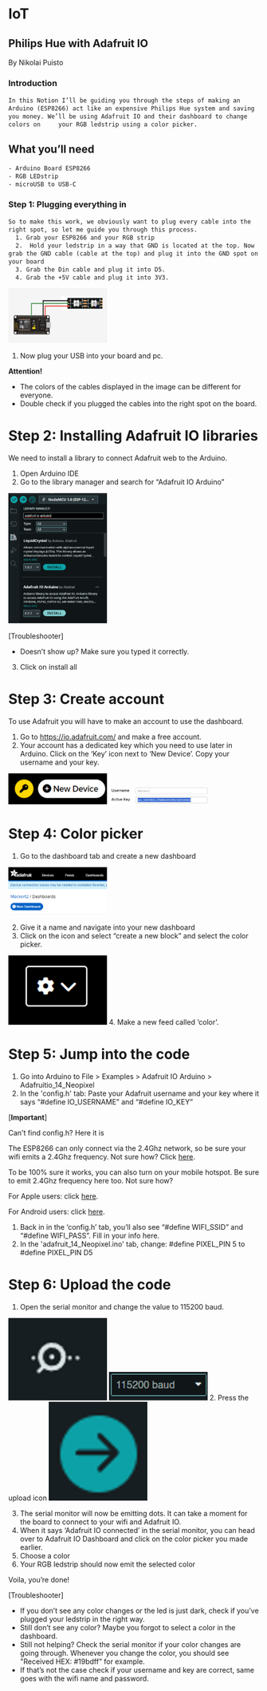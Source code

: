 # IoT
## Philips Hue with Adafruit IO

By Nikolai Puisto

  ### Introduction
    In this Notion I’ll be guiding you through the steps of making an Arduino (ESP8266) act like an expensive Philips Hue system and saving you money. We’ll be using Adafruit IO and their dashboard to change colors on     your RGB ledstrip using a color picker.

  ## What you’ll need
    - Arduino Board ESP8266
    - RGB LEDstrip
    - microUSB to USB-C
    
  ### Step 1: Plugging everything in
    So to make this work, we obviously want to plug every cable into the right spot, so let me guide you through this process. 
      1. Grab your ESP8266 and your RGB strip
      2.  Hold your ledstrip in a way that GND is located at the top. Now grab the GND cable (cable at the top) and plug it into the GND spot on your board
      3. Grab the Din cable and plug it into D5.
      4. Grab the +5V cable and plug it into 3V3.   

<img width="198" alt=image src="https://github.com/Nikolai05/IoT/blob/main/1.png">


1. Now plug your USB into your board and pc.

**Attention!**

- The colors of the cables displayed in the image can be different for everyone.
- Double check if you plugged the cables into the right spot on the board.

# Step 2: Installing Adafruit IO libraries

We need to install a library to connect Adafruit web to the Arduino.

1. Open Arduino IDE
2. Go to the library manager and search for “Adafruit IO Arduino”

<img width="198" alt=image src="https://github.com/Nikolai05/IoT/blob/main/2.png">

[Troubleshooter]

- Doesn’t show up? Make sure you typed it correctly.

3. Click on install all
    
    

# Step 3: Create account

To use Adafruit you will have to make an account to use the dashboard.

1. Go to https://io.adafruit.com/ and make a free account.
2. Your account has a dedicated key which you need to use later in Arduino. Click on the ‘Key’ icon next to ‘New Device’. Copy your username and your key.
<img width="198" alt=image src="https://github.com/Nikolai05/IoT/blob/main/3.png">
<img width="198" alt=image src="https://github.com/Nikolai05/IoT/blob/main/4.png">

# Step 4: Color picker

1. Go to the dashboard tab and create a new dashboard
<img width="198" alt=image src="https://github.com/Nikolai05/IoT/blob/main/5.png">

2. Give it a name and navigate into your new dashboard
3. Click on the icon and select “create a new block” and select the color picker.
<img width="198" alt=image src="https://github.com/Nikolai05/IoT/blob/main/6.png">    
4. Make a new feed called ‘color’.

# Step 5: Jump into the code

1. Go into Arduino to File > Examples > Adafruit IO Arduino > Adafruitio_14_Neopixel
2. In the 'config.h' tab: Paste your Adafruit username and your key where it says “#define IO_USERNAME” and “#define IO_KEY”

[**Important**]

Can't find config.h? Here it is


The ESP8266 can only connect via the 2.4Ghz network, so be sure your wifi emits a 2.4Ghz frequency. Not sure how? Click [here](https://getnexx.com/pages/how-to-tell-if-you-have-2-4-ghz-or-5-ghz-wifi-network#:~:text=Open%20your%20networks%20panel%20from,say%202.4GHz%20or%205GHz.). 

To be 100% sure it works, you can also turn on your mobile hotspot. Be sure to emit 2.4Ghz frequency here too. Not sure how?

For Apple users: click [here](https://it-training.apple.com/tutorials/support/sup040).

For Android users: click [here](https://www.cnet.com/tech/mobile/need-to-speed-up-your-phones-wi-fi-hotspot-try-changing-this-one-android-setting/).

1. Back in in the ‘config.h’ tab, you’ll also see “#define WIFI_SSID” and “#define WIFI_PASS”. Fill in your info here.
2. In the 'adafruit_14_Neopixel.ino' tab, change: #define PIXEL_PIN 5 to #define PIXEL_PIN D5

# Step 6: Upload the code

1. Open the serial monitor and change the value to 115200 baud.

<img width="198" alt=image src="https://github.com/Nikolai05/IoT/blob/main/7.png">
<img width="198" alt=image src="https://github.com/Nikolai05/IoT/blob/main/8.png">   
2. Press the upload icon 
<img width="198" alt=image src="https://github.com/Nikolai05/IoT/blob/main/9.png">
    
3. The serial monitor will now be emitting dots. It can take a moment for the board to connect to your wifi and Adafruit IO.
4. When it says ‘Adafruit IO connected’ in the serial monitor, you can head over to Adafruit IO Dashboard and click on the color picker you made earlier.
5. Choose a color
6. Your RGB ledstrip should now emit the selected color

Voila, you’re done!

[Troubleshooter]

- If you don’t see any color changes or the led is just dark, check if you’ve plugged your ledstrip in the right way.
- Still don’t see any color? Maybe you forgot to select a color in the dashboard.
- Still not helping? Check the serial monitor if your color changes are going through. Whenever you change the color, you should see "Received HEX: #19bdff” for example.
- If that’s not the case check if your username and key are correct, same goes with the wifi name and password.

  
